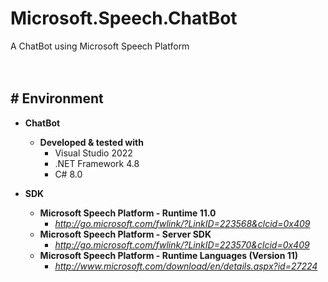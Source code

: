 # Microsoft.Speech.ChatBot

A ChatBot using Microsoft Speech Platform

　

## # Environment

- **ChatBot**
    - **Developed & tested with**
        - Visual Studio 2022
        - .NET Framework 4.8
        - C# 8.0

- **SDK**
    - **Microsoft Speech Platform - Runtime 11.0**
        - *http://go.microsoft.com/fwlink/?LinkID=223568&clcid=0x409*
    - **Microsoft Speech Platform - Server SDK**
        - *http://go.microsoft.com/fwlink/?LinkID=223570&clcid=0x409*
    - **Microsoft Speech Platform - Runtime Languages (Version 11)**
        - *http://www.microsoft.com/download/en/details.aspx?id=27224*
